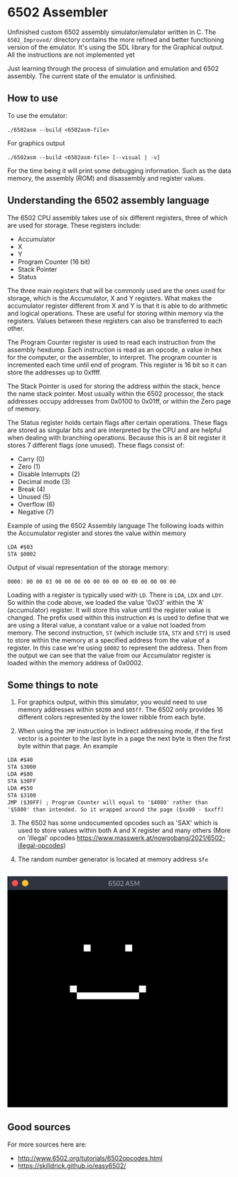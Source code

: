 # 6502 Assembler
Unfinished custom 6502 assembly simulator/emulator written in C. The `6502_Improved/` directory contains the more refined and better functioning version of the emulator. It's using the SDL library for the Graphical output. All the instructions are not implemented yet

Just learning through the process of simulation and emulation and 6502 assembly. The current state of the emulator is unfinished.

## How to use
To use the emulator:  

`./6502asm --build <6502asm-file>`

For graphics output

`./6502asm --build <6502asm-file> [--visual | -v]`

For the time being it will print some debugging information. Such as the data memory, the assembly (ROM) and disassembly and register values. 

## Understanding the 6502 assembly language
The 6502 CPU assembly takes use of six different registers, three of which are used for storage. These registers include:
  - Accumulator
  - X
  - Y
  - Program Counter (16 bit)
  - Stack Pointer
  - Status

The three main registers that will be commonly used are the ones used for storage, which is the Accumulator, X and Y registers. What makes the accumulator register different from X and Y is that it is able to do arithmetic and logical operations. These are useful for storing within memory via the registers. Values between these registers can also be transferred to each other.

The Program Counter register is used to read each instruction from the assembly hexdump. Each instruction is read as an opcode, a value in hex for the computer, or the assembler, to interpret. The program counter is incremented each time until end of program. This register is 16 bit so it can store the addresses up to 0xffff.

The Stack Pointer is used for storing the address within the stack, hence the name stack pointer. Most usually within the 6502 processor, the stack addresses occupy addresses from 0x0100 to 0x01ff, or within the Zero page of memory.

The Status register holds certain flags after certain operations. These flags are stored as singular bits and are interpreted by the CPU and are helpful when dealing with branching operations. Because this is an 8 bit register it stores 7 different flags (one unused). These flags consist of:
  - Carry (0)
  - Zero (1)
  - Disable Interrupts (2)
  - Decimal mode (3)
  - Break (4)
  - Unused (5)
  - Overflow (6)
  - Negative (7)

Example of using the 6502 Assembly language
The following loads within the Accumulator register and stores the value within memory
```assembly
LDA #$03
STA $0002
```
Output of visual representation of the storage memory:

`0000: 00 00 03 00 00 00 00 00 00 00 00 00 00 00 00 00`

Loading with a register is typically used with `LD`. There is `LDA`, `LDX` and `LDY`. So within the code above, we loaded the value '0x03' within the 'A' (accumulator) register. It will store this value until the register value is changed. The prefix used within this instruction `#$` is used to define that we are using a literal value, a constant value or a value not loaded from memory. The second instruction, `ST` (which include `STA`, `STX` and `STY`) is used to store within the memory at a specified address from the value of a register. In this case we're using `$0002` to represent the address. Then from the output we can see that the value from our Accumulator register is loaded within the memory address of 0x0002.

## Some things to note
1. For graphics output, within this simulator, you would need to use memory addresses within `$0200` and `$05ff`. The 6502 only provides 16 different colors represented by the lower nibble from each byte.

2. When using the `JMP` instruction in Indirect addressing mode, if the first vector is a pointer to the last byte in a page the next byte is then the first byte within that page. An example
```assembly
LDA #$40
STA $3000
LDA #$80
STA $30FF
LDA #$50
STA $3100
JMP ($30FF) ; Program Counter will equal to '$4080' rather than '$5080' than intended. So it wrapped around the page ($xx00 - $xxff)
```

3. The 6502 has some undocumented opcodes such as 'SAX' which is used to store values within both A and X register and many others (More on 'illegal' opcodes https://www.masswerk.at/nowgobang/2021/6502-illegal-opcodes)

4. The random number generator is located at memory address `$fe`
## 
![](imgs/6502asm-smiley.png)

## Good sources
For more sources here are:
  - http://www.6502.org/tutorials/6502opcodes.html
  - https://skilldrick.github.io/easy6502/
